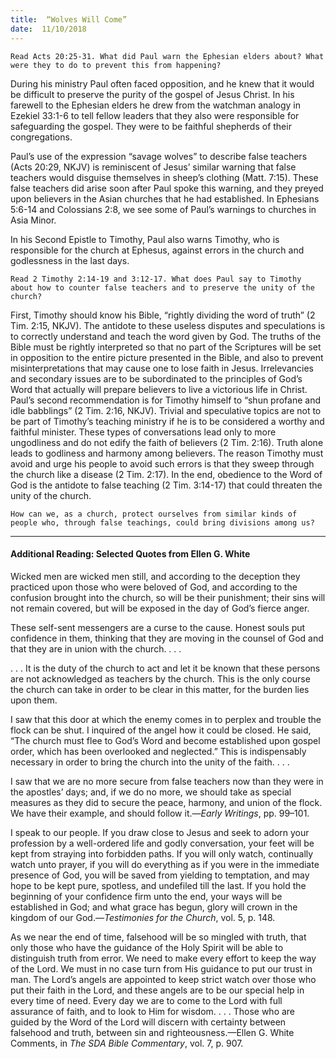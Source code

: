 ```yaml
---
title:  “Wolves Will Come”
date:  11/10/2018
---
```


`Read Acts 20:25-31. What did Paul warn the Ephesian elders about? What were they to do to prevent this from happening?`

During his ministry Paul often faced opposition, and he knew that it would be difficult to preserve the purity of the gospel of Jesus Christ. In his farewell to the Ephesian elders he drew from the watchman analogy in Ezekiel 33:1-6 to tell fellow leaders that they also were responsible for safeguarding the gospel. They were to be faithful shepherds of their congregations.

Paul’s use of the expression “savage wolves” to describe false teachers (Acts 20:29, NKJV) is reminiscent of Jesus’ similar warning that false teachers would disguise themselves in sheep’s clothing (Matt. 7:15). These false teachers did arise soon after Paul spoke this warning, and they preyed upon believers in the Asian churches that he had established. In Ephesians 5:6-14 and Colossians 2:8, we see some of Paul’s warnings to churches in Asia Minor.

In his Second Epistle to Timothy, Paul also warns Timothy, who is responsible for the church at Ephesus, against errors in the church and godlessness in the last days.

`Read 2 Timothy 2:14-19 and 3:12-17. What does Paul say to Timothy about how to counter false teachers and to preserve the unity of the church?`

First, Timothy should know his Bible, “rightly dividing the word of truth” (2 Tim. 2:15, NKJV). The antidote to these useless disputes and speculations is to correctly understand and teach the word given by God. The truths of the Bible must be rightly interpreted so that no part of the Scriptures will be set in opposition to the entire picture presented in the Bible, and also to prevent misinterpretations that may cause one to lose faith in Jesus. Irrelevancies and secondary issues are to be subordinated to the principles of God’s Word that actually will prepare believers to live a victorious life in Christ. Paul’s second recommendation is for Timothy himself to “shun profane and idle babblings” (2 Tim. 2:16, NKJV). Trivial and speculative topics are not to be part of Timothy’s teaching ministry if he is to be considered a worthy and faithful minister. These types of conversations lead only to more ungodliness and do not edify the faith of believers (2 Tim. 2:16). Truth alone leads to godliness and harmony among believers. The reason Timothy must avoid and urge his people to avoid such errors is that they sweep through the church like a disease (2 Tim. 2:17). In the end, obedience to the Word of God is the antidote to false teaching (2 Tim. 3:14-17) that could threaten the unity of the church.

`How can we, as a church, protect ourselves from similar kinds of people who, through false teachings, could bring divisions among us?`

---

#### Additional Reading: Selected Quotes from Ellen G. White

Wicked men are wicked men still, and according to the deception they practiced upon those who were beloved of God, and according to the confusion brought into the church, so will be their punishment; their sins will not remain covered, but will be exposed in the day of God’s fierce anger. 

These self-sent messengers are a curse to the cause. Honest souls put confidence in them, thinking that they are moving in the counsel of God and that they are in union with the church. . . .

. . . It is the duty of the church to act and let it be known that these persons are not acknowledged as teachers by the church. This is the only course the church can take in order to be clear in this matter, for the burden lies upon them. 

I saw that this door at which the enemy comes in to perplex and trouble the flock can be shut. I inquired of the angel how it could be closed. He said, “The church must flee to God’s Word and become established upon gospel order, which has been overlooked and neglected.” This is indispensably necessary in order to bring the church into the unity of the faith. . . . 

I saw that we are no more secure from false teachers now than they were in the apostles’ days; and, if we do no more, we should take as special measures as they did to secure the peace, harmony, and union of the flock. We have their example, and should follow it.—_Early Writings_, pp. 99–101. 

I speak to our people. If you draw close to Jesus and seek to adorn your profession by a well-ordered life and godly conversation, your feet will be kept from straying into forbidden paths. If you will only watch, continually watch unto prayer, if you will do everything as if you were in the immediate presence of God, you will be saved from yielding to temptation, and may hope to be kept pure, spotless, and undefiled till the last. If you hold the beginning of your confidence firm unto the end, your ways will be established in God; and what grace has begun, glory will crown in the kingdom of our God.—_Testimonies for the Church_, vol. 5, p. 148. 

As we near the end of time, falsehood will be so mingled with truth, that only those who have the guidance of the Holy Spirit will be able to distinguish truth from error. We need to make every effort to keep the way of the Lord. We must in no case turn from His guidance to put our trust in man. The Lord’s angels are appointed to keep strict watch over those who put their faith in the Lord, and these angels are to be our special help in every time of need. Every day we are to come to the Lord with full assurance of faith, and to look to Him for wisdom. . . . Those who are guided by the Word of the Lord will discern with certainty between falsehood and truth, between sin and righteousness.—Ellen G. White Comments, in _The SDA Bible Commentary_, vol. 7, p. 907. 